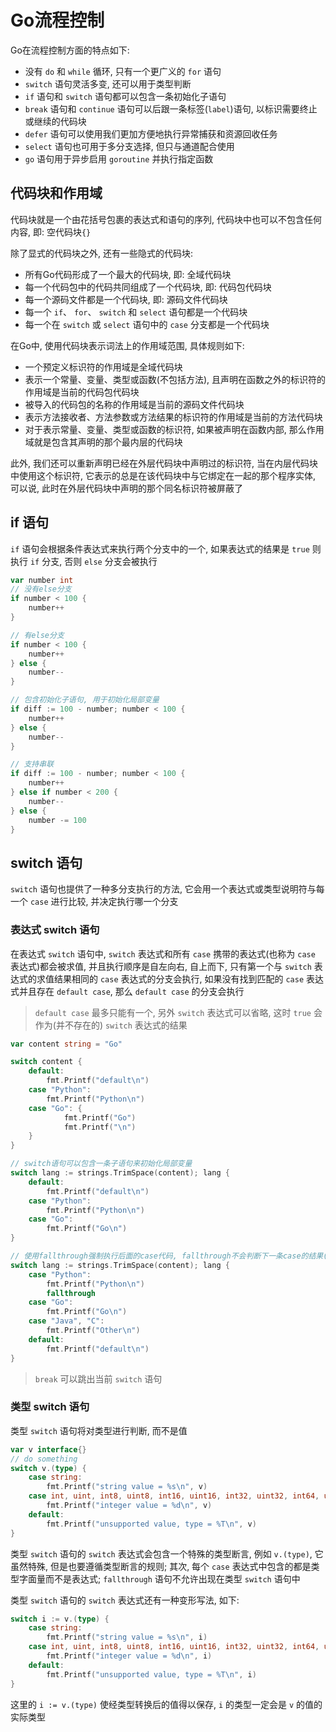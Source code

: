 # Go流程控制

Go在流程控制方面的特点如下:
- 没有 `do` 和 `while` 循环, 只有一个更广义的 `for` 语句
- `switch` 语句灵活多变, 还可以用于类型判断
- `if` 语句和 `switch` 语句都可以包含一条初始化子语句
- `break` 语句和 `continue` 语句可以后跟一条标签(`label`)语句, 以标识需要终止或继续的代码块
- `defer` 语句可以使用我们更加方便地执行异常捕获和资源回收任务
- `select` 语句也可用于多分支选择, 但只与通道配合使用
- `go` 语句用于异步启用 `goroutine` 并执行指定函数

## 代码块和作用域

代码块就是一个由花括号包裹的表达式和语句的序列, 代码块中也可以不包含任何内容, 即: 空代码块`{}`

除了显式的代码块之外, 还有一些隐式的代码块:
- 所有Go代码形成了一个最大的代码块, 即: 全域代码块
- 每一个代码包中的代码共同组成了一个代码块, 即: 代码包代码块
- 每一个源码文件都是一个代码块, 即: 源码文件代码块
- 每一个 `if`、 `for`、 `switch` 和 `select` 语句都是一个代码块
- 每一个在 `switch` 或 `select` 语句中的 `case` 分支都是一个代码块

在Go中, 使用代码块表示词法上的作用域范围, 具体规则如下:
- 一个预定义标识符的作用域是全域代码块
- 表示一个常量、变量、类型或函数(不包括方法), 且声明在函数之外的标识符的作用域是当前的代码包代码块
- 被导入的代码包的名称的作用域是当前的源码文件代码块
- 表示方法接收者、方法参数或方法结果的标识符的作用域是当前的方法代码块
- 对于表示常量、变量、类型或函数的标识符, 如果被声明在函数内部, 那么作用域就是包含其声明的那个最内层的代码块

此外, 我们还可以重新声明已经在外层代码块中声明过的标识符, 当在内层代码块中使用这个标识符, 它表示的总是在该代码块中与它绑定在一起的那个程序实体, 可以说, 此时在外层代码块中声明的那个同名标识符被屏蔽了

## if 语句

`if` 语句会根据条件表达式来执行两个分支中的一个, 如果表达式的结果是 `true` 则执行 `if` 分支, 否则 `else` 分支会被执行
``` Go
var number int
// 没有else分支
if number < 100 {
	number++
}

// 有else分支
if number < 100 {
	number++
} else {
	number--
}

// 包含初始化子语句, 用于初始化局部变量
if diff := 100 - number; number < 100 {
	number++
} else {
	number--
}

// 支持串联
if diff := 100 - number; number < 100 {
	number++
} else if number < 200 {
	number--
} else {
	number -= 100
}
```

## switch 语句

`switch` 语句也提供了一种多分支执行的方法, 它会用一个表达式或类型说明符与每一个 `case` 进行比较, 并决定执行哪一个分支

### 表达式 switch 语句

在表达式 `switch` 语句中, `switch` 表达式和所有 `case` 携带的表达式(也称为 `case` 表达式)都会被求值, 并且执行顺序是自左向右, 自上而下, 只有第一个与 `switch` 表达式的求值结果相同的 `case` 表达式的分支会执行, 如果没有找到匹配的 `case` 表达式并且存在 `default case`, 那么 `default case` 的分支会执行
> `default case` 最多只能有一个, 另外 `switch` 表达式可以省略, 这时 `true` 会作为(并不存在的) `switch` 表达式的结果
``` Go
var content string = "Go"

switch content {
	default:
		fmt.Printf("default\n")
	case "Python":
		fmt.Printf("Python\n")
	case "Go": {
			fmt.Printf("Go")
			fmt.Printf("\n")
	}
}

// switch语句可以包含一条子语句来初始化局部变量
switch lang := strings.TrimSpace(content); lang {
	default:
		fmt.Printf("default\n")
	case "Python":
		fmt.Printf("Python\n")
	case "Go":
		fmt.Printf("Go\n")
}

// 使用fallthrough强制执行后面的case代码, fallthrough不会判断下一条case的结果(或default)是否为true
switch lang := strings.TrimSpace(content); lang {
	case "Python":
		fmt.Printf("Python\n")
		fallthrough
	case "Go":
		fmt.Printf("Go\n")
	case "Java", "C":
		fmt.Printf("Other\n")
	default:
		fmt.Printf("default\n")
}
```
> `break` 可以跳出当前 `switch` 语句

### 类型 switch 语句

类型 `switch` 语句将对类型进行判断, 而不是值
``` Go
var v interface{}
// do something
switch v.(type) {
	case string:
		fmt.Printf("string value = %s\n", v)
	case int, uint, int8, uint8, int16, uint16, int32, uint32, int64, uint64:
		fmt.Printf("integer value = %d\n", v)
	default:
		fmt.Printf("unsupported value, type = %T\n", v)
}
```
类型 `switch` 语句的 `switch` 表达式会包含一个特殊的类型断言, 例如 `v.(type)`, 它虽然特殊, 但是也要遵循类型断言的规则; 其次, 每个 `case` 表达式中包含的都是类型字面量而不是表达式; `fallthrough` 语句不允许出现在类型 `switch` 语句中

类型 `switch` 语句的 `switch` 表达式还有一种变形写法, 如下:
``` Go
switch i := v.(type) {
	case string:
		fmt.Printf("string value = %s\n", i)
	case int, uint, int8, uint8, int16, uint16, int32, uint32, int64, uint64:
		fmt.Printf("integer value = %d\n", i)
	default:
		fmt.Printf("unsupported value, type = %T\n", i)
}
```
这里的 `i := v.(type)` 使经类型转换后的值得以保存, `i` 的类型一定会是 `v` 的值的实际类型
